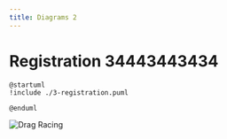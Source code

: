 ```yaml
---
title: Diagrams 2
---
```


# Registration 34443443434

```plantuml
@startuml
!include ./3-registration.puml

@enduml
```

![Drag Racing](Dragster.jpg)

